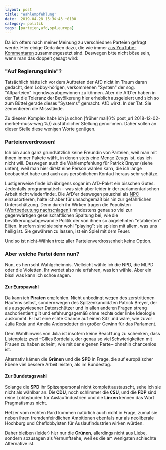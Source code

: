 ```yaml
---
layout: post
title: "Wahlempfehlung"
date:  2019-04-28 15:36:43 +0100
category: politik
tags: [parteien,afd,spd,europa]
---
```


Da ich öfters nach meiner Meinung zu verschiednen Parteien gefragt werde. Hier einige Gedanken dazu, die wie immer [aus YouTube-Kommentaren](https://www.youtube.com/watch?v=nOLJ_XEu7Bw&lc=UgwiXvj1glrkXfDNlHV4AaABAg) zusammengesetzt sind. Deswegen bitte nicht böse sein, wenn man das doppelt gesagt wird:

### "Auf Regierungslinie"?

Tatsächlich hätte ich vor dem Auftreten der AfD nicht im Traum daran gedacht, dem Lobby-hörigen, verkommenen "System" der sog. "Altparteien" irgendwas abgewinnen zu können. Aber die AfD'er haben in der Tat die Toleranz der Bevölkerung hier erheblich ausgeleiert und sich so zum Büttel gerade dieses "Systems" gemacht. AfD wirkt. In der Tat. Sie zementieren die Missstände.

Zu diesem Komplex habe ich ja schon [früher mal]({% post_url 2018-12-02-merkel-muss-weg %}) ausführlicher Stellung genommen. Daher sollen an dieser Stelle diese wenigen Worte genügen.

### Parteienverdrossen!

Ich bin auch ganz grundsätzlich keine Freundin von Parteien, weil man mit ihnen immer Pakete wählt, in denen stets eine Menge Zeugs ist, das ich nicht will. Deswegen auch die Wahlempfehlung für Patrick Breyer (siehe unten), weil man hier direkt eine Person wählen kann, die ich lange beobachtet habe und auch aus persönlichem Kontakt heraus sehr schätze.

Lustigerweise finde ich übrigens sogar im AfD-Paket ein bisschen Gutes. Jedenfalls programmatisch – was sich aber leider in der parlamentarischen Arbeit nicht wiederfindet.﻿ Die AfD'er deswegen pauschal als [NPC](https://de.wikipedia.org/wiki/Nicht-Spieler-Charakter) einzusortieren, halte ich aber für unsachgemäß bis hin zur gefährlichen Unterschätzung. Denn durch ihr Wirken tragen die Populisten ([Wortbedeutung nachschlagen!](https://de.wikipedia.org/wiki/Populismus)) mindestens genau so viel zur gegenwärtigen gesellschaftlichen Spaltung bei, wie die bevölkerungsabgewandte Politik der von ihnen so abgelehnten "etablierten" Eliten. Insofern sind sie sehr wohl "playing": sie spielen mit allem, was uns heilig ist. Sie gewähren zu lassen, ist ein Spiel mit dem Feuer.

Und so ist nicht-Wählen trotz aller Parteienverdrossenheit keine Option.

### Aber welche Partei denn nun?

Nun, es herrscht Wahlgeheimnis. Vielleicht wähle ich die NPD, die MLPD oder die Violetten. Ihr werdet also nie erfahren, was ich wähle. Aber ein bissl was kann ich schon sagen.

#### Zur Europawahl

Da kann ich **Piraten** empfehlen. Nicht unbedingt wegen des zerstrittenen Haufens selbst, sondern wegen des Spitzenkandidaten Patrick Breyer, der als ausgewiesener Datenschützer und in allen anderen Fragen streng sachorientiert gilt und erfahrungsgemäß ohne rechte oder linke Ideologie auskommt. Er hat eine echte Chance auf einen Sitz und wäre, wie zuvor Julia Reda und Amelia Andersdotter ein großer Gewinn für das Parlament.

Dem Wahlhinweis von Julia ist insofern keine Beachtung zu schenken, dass Listenplatz zwei –Gilles Bordelais, der genau so viel Schwierigkeiten mit Frauen zu haben scheint, wie mit der eigenen Partei– ohnehin chancenlos ist.

Alternativ kämen die **Grünen** und die **SPD** in Frage, die auf europäischer Ebene viel bessere Arbeit leisten, als im Bundestag.

#### Zur Bundetagswahl

Solange die **SPD** ihr Spitzenpersonal nicht komplett austauscht, sehe ich sie nicht als wählbar an.
Die **CDU**, noch schlimmer die **CSU**, und die **FDP** sind reine Lobbybuden für Auslaufindustrien und die **Linken** kennen das Wort Pragmatismus nicht.

Hetzer vom rechten Rand kommen natürlich auch nicht in Frage, zumal sie neben ihren fremdenfeindlichen Ambitionen ebenfalls nur als neoliberale Hochburg und Cheflobbyisten für Auslaufindustrien wirken würden.

Daher bleiben (leider) hier nur die **Grünen**, allerdings nicht aus Liebe, sondern sozusagen als Vernunftsehe, weil es die am wenigsten schlechte Alternative ist.
